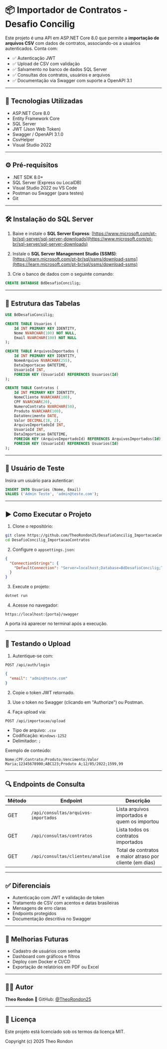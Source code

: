 # 📦 Importador de Contratos - Desafio Concilig

Este projeto é uma API em ASP.NET Core 8.0 que permite a **importação de arquivos CSV** com dados de contratos, associando-os a usuários autenticados. Conta com:

* ✅ Autenticação JWT
* ✅ Upload de CSV com validação
* ✅ Salvamento no banco de dados SQL Server
* ✅ Consultas dos contratos, usuários e arquivos
* ✅ Documentação via Swagger com suporte a OpenAPI 3.1

---

## 🚀 Tecnologias Utilizadas

* ASP.NET Core 8.0
* Entity Framework Core
* SQL Server
* JWT (Json Web Token)
* Swagger / OpenAPI 3.1.0
* CsvHelper
* Visual Studio 2022

---

## ⚙️ Pré-requisitos

* .NET SDK 8.0+
* SQL Server (Express ou LocalDB)
* Visual Studio 2022 ou VS Code
* Postman ou Swagger (para testes)
* Git

---

## 🛠️ Instalação do SQL Server

1. Baixe e instale o **SQL Server Express**:
   [https://www.microsoft.com/pt-br/sql-server/sql-server-downloads](https://www.microsoft.com/pt-br/sql-server/sql-server-downloads)

2. Instale o **SQL Server Management Studio (SSMS)**:
   [https://learn.microsoft.com/pt-br/sql/ssms/download-ssms](https://learn.microsoft.com/pt-br/sql/ssms/download-ssms)

3. Crie o banco de dados com o seguinte comando:

```sql
CREATE DATABASE BdDesafioConcilig;
```

---

## 🧱 Estrutura das Tabelas

```sql
USE BdDesafioConcilig;

CREATE TABLE Usuarios (
    Id INT PRIMARY KEY IDENTITY,
    Nome NVARCHAR(100) NOT NULL,
    Email NVARCHAR(100) NOT NULL
);

CREATE TABLE ArquivosImportados (
    Id INT PRIMARY KEY IDENTITY,
    NomeArquivo NVARCHAR(255),
    DataImportacao DATETIME,
    UsuarioId INT,
    FOREIGN KEY (UsuarioId) REFERENCES Usuarios(Id)
);

CREATE TABLE Contratos (
    Id INT PRIMARY KEY IDENTITY,
    NomeCliente NVARCHAR(100),
    CPF NVARCHAR(20),
    NumeroContrato NVARCHAR(50),
    Produto NVARCHAR(100),
    DataVencimento DATE,
    Valor DECIMAL(18, 2),
    ArquivoImportadoId INT,
    UsuarioId INT,
    DataImportacao DATETIME,
    FOREIGN KEY (ArquivoImportadoId) REFERENCES ArquivosImportados(Id),
    FOREIGN KEY (UsuarioId) REFERENCES Usuarios(Id)
);
```

---

## 👤 Usuário de Teste

Insira um usuário para autenticar:

```sql
INSERT INTO Usuarios (Nome, Email)
VALUES ('Admin Teste', 'admin@teste.com');
```

---

## ▶️ Como Executar o Projeto

1. Clone o repositório:

```bash
git clone https://github.com/TheoRondon25/DesafioConcilig_ImportacaoContratos.git
cd DesafioConcilig_ImportacaoContratos
```

2. Configure o `appsettings.json`:

```json
{
  "ConnectionStrings": {
    "DefaultConnection": "Server=localhost;Database=BdDesafioConcilig;Trusted_Connection=True;TrustServerCertificate=True;"
  }
}
```

3. Execute o projeto:

```bash
dotnet run
```

4. Acesse no navegador:

```
https://localhost:{porta}/swagger
```
A porta irá aparecer no terminal após a execução.

---

## 📄 Testando o Upload

1. Autentique-se com:

```http
POST /api/auth/login
```

```json
{
  "email": "admin@teste.com"
}
```

2. Copie o token JWT retornado.

3. Use o token no Swagger (clicando em "Authorize") ou Postman.

4. Faça upload via:

```http
POST /api/importacao/upload
```

* Tipo de arquivo: `.csv`
* Codificação: `Windows-1252`
* Delimitador: `;`

Exemplo de conteúdo:

```
Nome;CPF;Contrato;Produto;Vencimento;Valor
Maria;12345678900;ABC123;Produto A;12/05/2022;1599,99
```

---

## 🔍 Endpoints de Consulta

| Método | Endpoint                             | Descrição                                               |
| ------ | ------------------------------------ | ------------------------------------------------------- |
| GET    | `/api/consultas/arquivos-importados` | Lista arquivos importados e quem os importou            |
| GET    | `/api/consultas/contratos`           | Lista todos os contratos importados                     |
| GET    | `/api/consultas/clientes/analise`    | Total de contratos e maior atraso por cliente (em dias) |

---

## ✅ Diferenciais

* Autenticação com JWT e validação de token
* Tratamento de CSV com acentos e datas brasileiras
* Mensagens de erro claras
* Endpoints protegidos
* Documentação descritiva no Swagger

---

## 🎯 Melhorias Futuras

* Cadastro de usuários com senha
* Dashboard com gráficos e filtros
* Deploy com Docker e CI/CD
* Exportação de relatórios em PDF ou Excel

---

## 👨‍💼 Autor

**Theo Rondon**
🔗 GitHub: [@TheoRondon25](https://github.com/TheoRondon25)

---

## 📄 Licença

Este projeto está licenciado sob os termos da licença MIT.

Copyright (c) 2025 Theo Rondon
